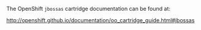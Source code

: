 The OpenShift `jbossas` cartridge documentation can be found at:



http://openshift.github.io/documentation/oo_cartridge_guide.html#jbossas
